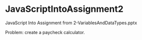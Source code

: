# JavaScriptIntoAssignment2
JavaScript Into Assignment from 2-VariablesAndDataTypes.pptx

Problem: create a paycheck calculator.
